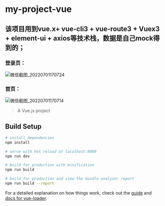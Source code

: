 # my-project-vue
## 该项目用到vue.x+ vue-cli3 + vue-route3 + Vuex3 + element-ui + axios等技术栈，数据是自己mock得到的；
### 登录页：
![微信截图_20220701170724](https://user-images.githubusercontent.com/46336691/176863707-8f00ede9-ea5c-4d76-a1fd-8bce16a91a64.png)

### 首页：
![微信截图_20220701170714](https://user-images.githubusercontent.com/46336691/176864046-ff485072-078b-444f-a60d-eed1016aea73.png)

> A Vue.js project

## Build Setup

``` bash
# install dependencies
npm install

# serve with hot reload at localhost:8080
npm run dev

# build for production with minification
npm run build

# build for production and view the bundle analyzer report
npm run build --report
```

For a detailed explanation on how things work, check out the [guide](http://vuejs-templates.github.io/webpack/) and [docs for vue-loader](http://vuejs.github.io/vue-loader).
